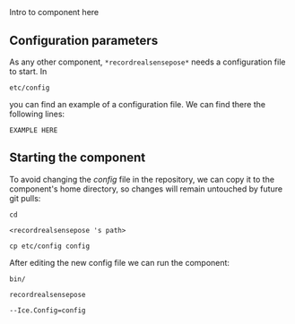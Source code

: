 ```
```
#
``` recordrealsensepose
```
Intro to component here


## Configuration parameters
As any other component,
``` *recordrealsensepose* ```
needs a configuration file to start. In

    etc/config

you can find an example of a configuration file. We can find there the following lines:

    EXAMPLE HERE

    
## Starting the component
To avoid changing the *config* file in the repository, we can copy it to the component's home directory, so changes will remain untouched by future git pulls:

    cd

``` <recordrealsensepose 's path> ```

    cp etc/config config
    
After editing the new config file we can run the component:

    bin/

```recordrealsensepose ```

    --Ice.Config=config
